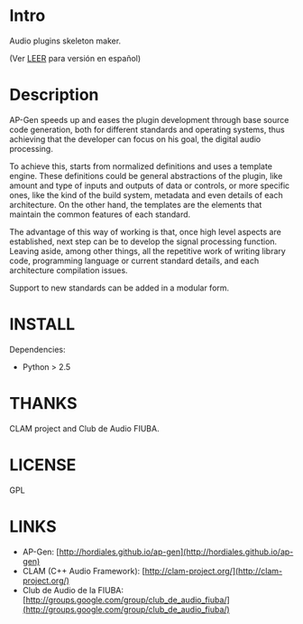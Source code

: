 Intro
=====

Audio plugins skeleton maker.

(Ver [LEER](LEER.md) para versión en español)

Description
===========

AP-Gen speeds up and eases the plugin development through base source code
generation, both for different standards and operating systems, thus achieving
that the developer can focus on his goal, the digital audio processing.

To achieve this, starts from normalized definitions and uses a template engine.
These definitions could be general abstractions of the plugin, like amount and
type of inputs and outputs of data or controls, or more specific ones, like the
kind of the build system, metadata and even details of each architecture. On
the other hand, the templates are the elements that maintain the common
features of each standard.

The advantage of this way of working is that, once high level aspects are
established, next step can be to develop the signal processing function.
Leaving aside, among other things, all the repetitive work of writing library
code, programming language or current standard details, and each architecture
compilation issues.

Support to new standards can be added in a modular form.

INSTALL
=======

Dependencies:
 * Python > 2.5

THANKS
======

CLAM project and Club de Audio FIUBA.

LICENSE
=======

GPL

LINKS
=====

 * AP-Gen: [http://hordiales.github.io/ap-gen](http://hordiales.github.io/ap-gen)
 * CLAM (C++ Audio Framework): [http://clam-project.org/](http://clam-project.org/)
 * Club de Audio de la FIUBA: [http://groups.google.com/group/club_de_audio_fiuba/](http://groups.google.com/group/club_de_audio_fiuba/)
